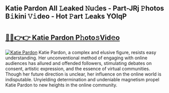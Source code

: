 ## Katie Pardon All 𝙻eaked 𝙽u𝚍es - Part-JRj 𝙿hotos B𝚒kini 𝚅𝚒deo - Hot 𝙿art 𝙻eaks YOIqP

# <h2><a href="http://ld18mog.urlbe.top/?page=Katie+Pardon">🔗🔗👉👉 Katie Pardon P𝚑oto𝚜Vid𝚎o</a></h2>

[![Katie Pardon](https://i.imgur.com/eBuTRDB.gif)](http://ld18mog.urlbe.top/?page=Katie+Pardon)
Katie Pardon, a complex and elusive figure, resists easy understanding. Her unconventional method of engaging with online audiences has allured and offended followers, stimulating debates on consent, artistic expression, and the essence of virtual communities. Though her future direction is unclear, her influence on the online world is indisputable. Unyielding determination and undeniable magnetism propel Katie Pardon to new heights in the online community.
